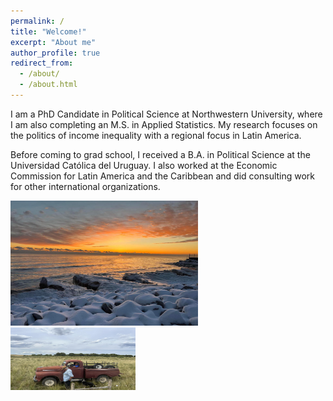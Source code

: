 ```yaml
---
permalink: /
title: "Welcome!"
excerpt: "About me"
author_profile: true
redirect_from: 
  - /about/
  - /about.html
---
```


I am a PhD Candidate in Political Science at Northwestern University, where I am also completing an M.S. in Applied Statistics. My research focuses on the politics of income inequality with a regional focus in Latin America. 

Before coming to grad school, I received a B.A. in Political Science at the Universidad Católica del Uruguay. I also worked at the Economic Commission for Latin America and the Caribbean and did consulting work for other international organizations. 



<div class="image-item">
  <img src="/images/chi.jpg" alt="Description of image 1" width="300" height="200">
</div>
<div class="image-item">
  <img src="/images/campo.jpg" alt="Description of image 2" width="200" height="100">
</div>


